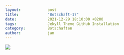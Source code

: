 ```yaml
---
layout:            post
title:             "Botschaft-17"
date:              2021-12-29 18:10:00 +0200
tags:              Jekyll Theme GitHub Installation
category:          Botschaften
author:            jan
---
```


![](//www.youtube.com/watch?v=S3olDeQ6XWs)

